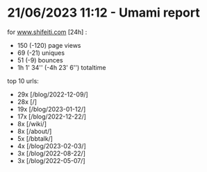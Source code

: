 # 21/06/2023 11:12 - Umami report
for www.shifeiti.com [24h] :

 - 150 (-120) page views
 - 69 (-21) uniques
 - 51 (-9) bounces
 - 1h 1' 34'' (-4h 23' 6'') totaltime


top 10 urls:
 - 29x [/blog/2022-12-09/]
 - 28x [/]
 - 19x [/blog/2023-01-12/]
 - 17x [/blog/2022-12-22/]
 - 8x [/wiki/]
 - 8x [/about/]
 - 5x [/bbtalk/]
 - 4x [/blog/2023-02-03/]
 - 3x [/blog/2022-08-22/]
 - 3x [/blog/2022-05-07/]


